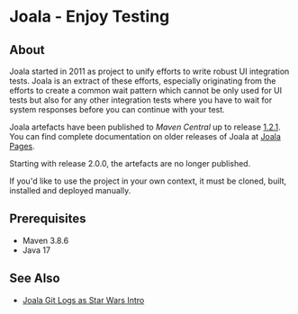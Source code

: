 # Joala - Enjoy Testing

## About

Joala started in 2011 as project to unify efforts to write robust UI integration tests.
Joala is an extract of these efforts, especially originating from the efforts to create
a common wait pattern which cannot be only used for UI tests but also for any other
integration tests where you have to wait for system responses before you can continue
with your test.

Joala artefacts have been published to _Maven Central_ up to release
[1.2.1](https://github.com/coremedia/joala/tree/joala-1.2.1). You can find complete documentation on older
releases of Joala at [Joala Pages][].

Starting with release 2.0.0, the artefacts are no longer published.

If you'd like to use the project in your own context, it must be cloned, built, installed and deployed manually.

## Prerequisites

* Maven 3.8.6
* Java 17

## See Also

* [Joala Git Logs as Star Wars Intro][StarLogs]

<!-- Links -->

[Joala Pages]: <https://coremedia.github.io/joala/> "GitHub Pages for Joala"
[StarLogs]: <http://starlogs.net/#CoreMedia/joala> "Star Wars Intro Log of Joala"
